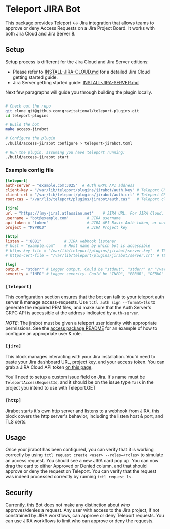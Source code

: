 # Teleport JIRA Bot

This package provides Teleport <-> Jira integration that allows teams to approve or deny Access Requests on a Jira Project Board.
It works with both Jira Cloud and Jira Server 8.

## Setup

Setup process is different for the Jira Cloud and Jira Server editions:

- Please refer to [INSTALL-JIRA-CLOUD.md](./INSTALL-JIRA-CLOUD.md) for a detailed Jira Cloud getting started guide.
- Jira Server getting started guide: [INSTALL-JIRA-SERVER.md](./INSTALL-JIRA-SERVER.md)

Next few paragraphs will guide you through building the plugin locally.

```bash

# Check out the repo
git clone git@github.com:gravitational/teleport-plugins.git
cd teleport-plugins

# Build the bot
make access-jirabot

# Configure the plugin
./build/access-jirabot configure > teleport-jirabot.toml

# Run the plugin, assuming you have teleport running: 
./build/access-jirabot start
```

### Example config file

```toml
[teleport]
auth-server = "example.com:3025"  # Auth GRPC API address
client-key = "/var/lib/teleport/plugins/jirabot/auth.key" # Teleport GRPC client secret key
client-crt = "/var/lib/teleport/plugins/jirabot/auth.crt" # Teleport GRPC client certificate
root-cas = "/var/lib/teleport/plugins/jirabot/auth.cas"   # Teleport cluster CA certs

[jira]
url = "https://[my-jira].atlassian.net"    # JIRA URL. For JIRA Cloud, https://[my-jira].atlassian.net
username = "bot@example.com"        # JIRA username
api-token = "token"                 # JIRA API Basic Auth token, or our password in case you're using Jira Server.
project = "MYPROJ"                  # JIRA Project key

[http]
listen = ":8081"          # JIRA webhook listener
# host = "example.com"    # Host name by which bot is accessible
# https-key-file = "/var/lib/teleport/plugins/jirabot/server.key"  # TLS private key
# https-cert-file = "/var/lib/teleport/plugins/jirabot/server.crt" # TLS certificate

[log]
output = "stderr" # Logger output. Could be "stdout", "stderr" or "/var/lib/teleport/jirabot.log"
severity = "INFO" # Logger severity. Could be "INFO", "ERROR", "DEBUG" or "WARN".
```

### `[teleport]`

This configuration section ensures that the bot can talk to your teleport
auth server & manage access-requests.  Use `tctl auth sign --format=tls`
to generate the required PEM files, and make sure that the Auth Server's
GRPC API is accessible at the address indicated by `auth-server`.

*NOTE*: The jirabot must be given a teleport user identity with
appropriate permissions.  See the [access package README](../README.md#authentication)
for an example of how to configure an appropriate user & role.

### `[jira]`

This block manages interacting with your Jira installation. You'd need to paste your Jira dashboard URL, project key, and your access token.
You can grab a JIRA Cloud API token [on this page](https://id.atlassian.com/manage/api-tokens).

You'll need to setup a custom issue field on Jira. It's name must be `TeleportAccessRequestId`, and it should be on the issue type `Task` in the project you intend to use with Teleport.GET 

### `[http]`

Jirabot starts it's own http server and listens to a webhook from JIRA, this block covers the http server's behavior, including the listen host & port, and TLS certs.

## Usage

Once your jirabot has been configured, you can verify that it is working
correctly by using `tctl request create <user> --roles=<roles>` to simulate
an access request. You should see a new JIRA card pop up. You can now drag the card to either Approved or Denied column, and that should approve or deny the request on Teleport. You can verify that the request was indeed processed correctly by running `tctl request ls`.


## Security

Currently, this Bot does not make any distinction about *who* approves/denies
a request. Any user with access to the Jira project, if not constrained by JIRA workflows, can approve or deny Teleport requests. You can use JIRA workflows to limit who can approve or deny the requests. 

